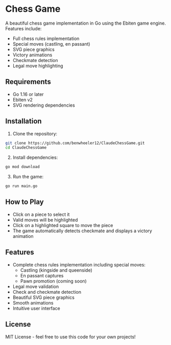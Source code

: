 # Chess Game

A beautiful chess game implementation in Go using the Ebiten game engine. Features include:

- Full chess rules implementation
- Special moves (castling, en passant)
- SVG piece graphics
- Victory animations
- Checkmate detection
- Legal move highlighting

## Requirements

- Go 1.16 or later
- Ebiten v2
- SVG rendering dependencies

## Installation

1. Clone the repository:
```bash
git clone https://github.com/benwheeler12/ClaudeChessGame.git
cd ClaudeChessGame
```

2. Install dependencies:
```bash
go mod download
```

3. Run the game:
```bash
go run main.go
```

## How to Play

- Click on a piece to select it
- Valid moves will be highlighted
- Click on a highlighted square to move the piece
- The game automatically detects checkmate and displays a victory animation

## Features

- Complete chess rules implementation including special moves:
  - Castling (kingside and queenside)
  - En passant captures
  - Pawn promotion (coming soon)
- Legal move validation
- Check and checkmate detection
- Beautiful SVG piece graphics
- Smooth animations
- Intuitive user interface

## License

MIT License - feel free to use this code for your own projects! 